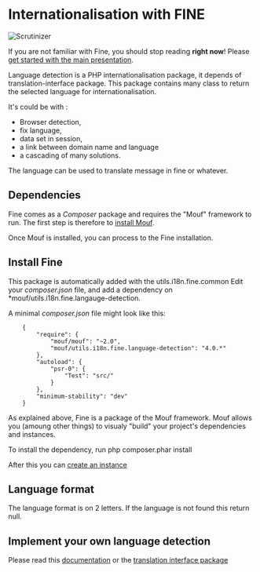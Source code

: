 Internationalisation with FINE
==============================
![Scrutinizer](https://scrutinizer-ci.com/g/thecodingmachine/utils.i18n.fine.language-detection/badges/quality-score.png?b=4.0)

If you are not familiar with Fine, you should stop reading **right now**! Please [get started with the main presentation](http://mouf-php.com/packages/mouf/utils.i18n.fine.translation-interface/README.md).

Language detection is a PHP internationalisation package, it depends of translation-interface package.
This package contains many class to return the selected language for internationalisation.

It's could be with :
- Browser detection,
- fix language,
- data set in session,
- a link between domain name and language
- a cascading of many solutions.
	
The language can be used to translate message in fine or whatever.

Dependencies
------------

Fine comes as a *Composer* package and requires the "Mouf" framework to run.
The first step is therefore to [install Mouf](http://www.mouf-php.com/).

Once Mouf is installed, you can process to the Fine installation.

Install Fine
--------------

This package is automatically added with the utils.i18n.fine.common
Edit your *composer.json* file, and add a dependency on *mouf/utils.i18n.fine.langauge-detection.

A minimal *composer.json* file might look like this:
```
	{
	    "require": {
	        "mouf/mouf": "~2.0",
	        "mouf/utils.i18n.fine.language-detection": "4.0.*"
	    },
	    "autoload": {
	        "psr-0": {
	            "Test": "src/"
	        }
	    },
	    "minimum-stability": "dev"
	}
```
As explained above, Fine is a package of the Mouf framework. Mouf allows you (amoung other things) to visualy "build" your project's dependencies and instances.

To install the dependency, run
	php composer.phar install

After this you can [create an instance](doc/install.md)

Language format
---------------

The language format is on 2 letters. If the language is not found this return null.

Implement your own language detection
-------------------------------------

Please read this [documentation](doc/create_class.md) or the [translation interface package](https://mouf-php.com/packages/mouf/utils.i18n.fine.translation-interface/doc/implementation.md)

